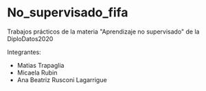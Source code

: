 # No_supervisado_fifa
Trabajos prácticos de la materia "Aprendizaje no supervisado" de la DiploDatos2020

Integrantes:
* Matias Trapaglia
* Micaela Rubin
* Ana Beatriz Rusconi Lagarrigue
